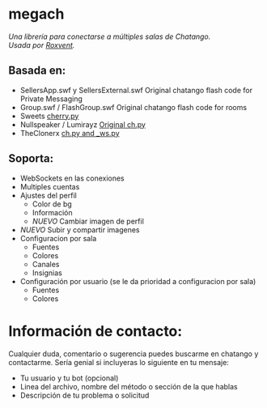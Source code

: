 # megach
_Una librería para conectarse a múltiples salas de Chatango._</br>
_Usada por [Roxvent](https://roxvent.chatango.com/)._

## Basada en:
- SellersApp.swf y SellersExternal.swf  Original chatango flash code for Private Messaging
- Group.swf / FlashGroup.swf            Original chatango flash code for rooms
- Sweets                 [cherry.py](https://github.com/Sweets/Cherry-Blossom)
- Nullspeaker / Lumirayz [Original ch.py](https://github.com/Nullspeaker/ch.py)
- TheClonerx             [ch.py and _ws.py](https://github.com/TheClonerx/ch.py)

## Soporta:
- WebSockets en las conexiones
- Multiples cuentas
- Ajustes del perfil
	- Color de bg
	- Información
	- *NUEVO* Cambiar imagen de perfil
- *NUEVO* Subir y compartir imagenes
- Configuracion por sala
    - Fuentes
    - Colores
    - Canales
    - Insignias
- Configuración por usuario (se le da prioridad a configuracion por sala)
    - Fuentes
    - Colores

# Información de contacto:
Cualquier duda, comentario o sugerencia puedes buscarme en chatango y contactarme.
Sería genial si incluyeras lo siguiente en tu mensaje:
- Tu usuario y tu bot (opcional)
- Linea del archivo, nombre del método o sección de la que hablas
- Descripción de tu problema o solicitud

